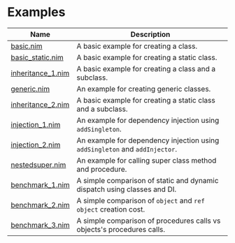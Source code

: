 # Examples



| Name                                                                                        | Description                                                                 |
|---------------------------------------------------------------------------------------------|-----------------------------------------------------------------------------|
| [basic.nim](https://github.com/YaDev/NimCLS/blob/master/examples/basic.nim)                 | A basic example for creating a class.                                       |
| [basic_static.nim](https://github.com/YaDev/NimCLS/blob/master/examples/basic_static.nim)   | A basic example for creating a static class.                                |
| [inheritance_1.nim](https://github.com/YaDev/NimCLS/blob/master/examples/inheritance_1.nim) | A basic example for creating a class and a subclass.                        |
| [generic.nim](https://github.com/YaDev/NimCLS/blob/master/examples/generic.nim)             | An example for creating generic classes.                                    |
| [inheritance_2.nim](https://github.com/YaDev/NimCLS/blob/master/examples/inheritance_2.nim) | A basic example for creating a static class and a subclass.                 |
| [injection_1.nim](https://github.com/YaDev/NimCLS/blob/master/examples/injection_1.nim)     | An example for dependency injection using `addSingleton`.                   |
| [injection_2.nim](https://github.com/YaDev/NimCLS/blob/master/examples/injection_2.nim)     | An example for dependency injection using `addSingleton` and `addInjector`. |
| [nestedsuper.nim](https://github.com/YaDev/NimCLS/blob/master/examples/nestedsuper.nim)     | An example for calling super class method and procedure.                    |
| [benchmark_1.nim](https://github.com/YaDev/NimCLS/blob/master/examples/benchmark_1.nim)     | A simple comparison of static and dynamic dispatch using classes and DI.    |
| [benchmark_2.nim](https://github.com/YaDev/NimCLS/blob/master/examples/benchmark_2.nim)     | A simple comparison of `object` and `ref object` creation cost.             |
| [benchmark_3.nim](https://github.com/YaDev/NimCLS/blob/master/examples/benchmark_3.nim)     | A simple comparison of procedures calls vs objects's procedures calls.      |